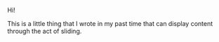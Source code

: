 Hi!

This is a little thing that I wrote in my past time that can display content through the act of sliding.
